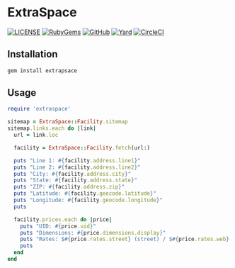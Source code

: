 # ExtraSpace

[![LICENSE](https://img.shields.io/badge/license-MIT-blue.svg)](https://github.com/ksylvest/extraspace/blob/main/LICENSE)
[![RubyGems](https://img.shields.io/gem/v/extraspace)](https://rubygems.org/gems/extraspace)
[![GitHub](https://img.shields.io/badge/github-repo-blue.svg)](https://github.com/ksylvest/extraspace)
[![Yard](https://img.shields.io/badge/docs-site-blue.svg)](https://extraspace.ksylvest.com)
[![CircleCI](https://img.shields.io/circleci/build/github/ksylvest/extraspace)](https://circleci.com/gh/ksylvest/extraspace)

## Installation

```bash
gem install extrapsace
```

## Usage

```ruby
require 'extraspace'

sitemap = ExtraSpace::Facility.sitemap
sitemap.links.each do |link|
  url = link.loc

  facility = ExtraSpace::Facility.fetch(url:)

  puts "Line 1: #{facility.address.line1}"
  puts "Line 2: #{facility.address.line2}"
  puts "City: #{facility.address.city}"
  puts "State: #{facility.address.state}"
  puts "ZIP: #{facility.address.zip}"
  puts "Latitude: #{facility.geocode.latitude}"
  puts "Longitude: #{facility.geocode.longitude}"
  puts

  facility.prices.each do |price|
    puts "UID: #{price.uid}"
    puts "Dimensions: #{price.dimensions.display}"
    puts "Rates: $#{price.rates.street} (street) / $#{price.rates.web} (web)"
    puts
  end
end
```
